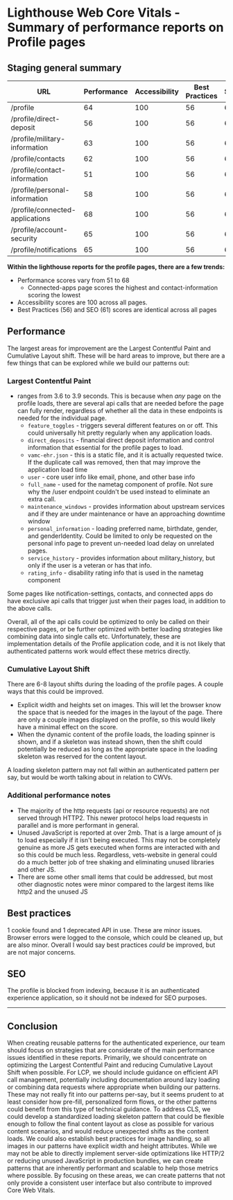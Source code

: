 # Lighthouse Web Core Vitals - Summary of performance reports on Profile pages

## Staging general summary

| URL                             | Performance | Accessibility | Best Practices | SEO |
| ------------------------------- | ----------- | ------------- | -------------- | --- |
| /profile                        | 64          | 100           | 56             | 61  |
| /profile/direct-deposit         | 56          | 100           | 56             | 61  |
| /profile/military-information   | 63          | 100           | 56             | 61  |
| /profile/contacts               | 62          | 100           | 56             | 61  |
| /profile/contact-information    | 51          | 100           | 56             | 61  |
| /profile/personal-information   | 58          | 100           | 56             | 61  |
| /profile/connected-applications | 68          | 100           | 56             | 61  |
| /profile/account-security       | 65          | 100           | 56             | 61  |
| /profile/notifications          | 65          | 100           | 56             | 61  |
**Within the lighthouse reports for the profile pages, there are a few trends:**

- Performance scores vary from 51 to 68
	- Connected-apps page scores the highest and contact-information scoring the lowest
- Accessibility scores are 100 across all pages.
- Best Practices (56) and SEO (61) scores are identical across all pages

## Performance

The largest areas for improvement are the Largest Contentful Paint and Cumulative Layout shift. These will be hard areas to improve, but there are a few things that can be explored while we build our patterns out:

### Largest Contentful Paint 

- ranges from 3.6 to 3.9 seconds. This is because when _any_ page on the profile loads, there are several api calls that are needed before the page can fully render, regardless of whether all the data in these endpoints is needed for the individual page.
	- `feature_toggles` - triggers several different features on or off. This could universally hit pretty regularly when any application loads.
	- `direct_deposits` - financial direct deposit information and control information that essential for the profile pages to load.
	- `vamc-ehr.json` - this is a static file, and it is actually requested twice. If the duplicate call was removed, then that may improve the application load time
	- `user` - core user info like email, phone, and other base info
	- `full_name` - used for the nametag component of profile. Not sure why the /user endpoint couldn't be used instead to eliminate an extra call.
	- `maintenance_windows` - provides information about upstream services and if they are under maintenance or have an approaching downtime window
	- `personal_information` - loading preferred name, birthdate, gender, and genderIdentity. Could be limited to only be requested on the personal info page to prevent un-needed load delay on unrelated pages.
	- `service_history` - provides information about military_history, but only if the user is a veteran or has that info.
	- `rating_info` - disability rating info that is used in the nametag component

Some pages like notification-settings, contacts, and connected apps do have exclusive api calls that trigger just when their pages load, in addition to the above calls.

Overall, all of the api calls could be optimized to only be called on their respective pages, or be further optimized with better loading strategies like combining data into single calls etc. Unfortunately, these are implementation details of the Profile application code, and it is not likely that authenticated patterns work would effect these metrics directly.

### Cumulative Layout Shift

There are 6-8 layout shifts during the loading of the profile pages. A couple ways that this could be improved.

- Explicit width and heights set on images. This will let the browser know the space that is needed for the images in the layout of the page. There are only a couple images displayed on the profile, so this would likely have a minimal effect on the score.
- When the dynamic content of the profile loads, the loading spinner is shown, and if a skeleton was instead shown, then the shift could potentially be reduced as long as the appropriate space in the loading skeleton was reserved for the content layout.

A loading skeleton pattern may not fall within an authenticated pattern per say, but would be worth talking about in relation to CWVs.

### Additional performance notes

- The majority of the http requests (api or resource requests) are not served through HTTP2. This newer protocol helps load requests in parallel and is more performant in general.
- Unused JavaScript is reported at over 2mb. That is a large amount of js to load especially if it isn't being executed. This may not be completely genuine as more JS gets executed when forms are interacted with and so this could be much less. Regardless, vets-website in general could do a much better job of tree shaking and eliminating unused libraries and other JS.
- There are some other small items that could be addressed, but most other diagnostic notes were minor compared to the largest items like http2 and the unused JS

## Best practices

1 cookie found and 1 deprecated API in use. These are minor issues.
Browser errors were logged to the console, which could be cleaned up, but are also minor.
Overall I would say best practices _could_ be improved, but are not major concerns.

## SEO

The profile is blocked from indexing, because it is an authenticated experience application, so it should not be indexed for SEO purposes.

---

## Conclusion

When creating reusable patterns for the authenticated experience, our team should focus on strategies that are considerate of the main performance issues identified in these reports. Primarily, we should concentrate on optimizing the Largest Contentful Paint and reducing Cumulative Layout Shift when possible. For LCP, we should include guidance on efficient API call management, potentially including documentation around lazy loading or combining data requests where appropriate when building our patterns. These may not really fit into our patterns per-say, but it seems prudent to at least consider how pre-fill, personalized form flows, or the other patterns could benefit from this type of technical guidance. To address CLS, we could develop a standardized loading skeleton pattern that could be flexible enough to follow the final content layout as close as possible for various content scenarios, and would reduce unexpected shifts as the content loads. We could also establish best practices for image handling, so all images in our patterns have explicit width and height attributes. While we may not be able to directly implement server-side optimizations like HTTP/2 or reducing unused JavaScript in production bundles, we can create patterns that are inherently performant and scalable to help those metrics where possible. By focusing on these areas, we can create patterns that not only provide a consistent user interface but also contribute to improved Core Web Vitals.
